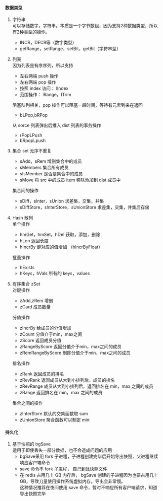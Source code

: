 #### 数据类型
1. 字符串  
 可以存储数字，字符串。本质是一个字节数组，因为支持2种数据类型，所以有2种类型的操作。 
    * INCR，DECR等（数字类型）
    * getRange，setRange，setBit，getBit（字符串型）
    
2. 列表   
  因为列表是有序序列，所以支持
    * 左右两端 push 操作
    * 左右两端 pop 操作
    * 按照 index 访问： lIndex 
    * 范围操作： lRange，lTrim
    
   阻塞队列相关，pop 操作可以阻塞一段时间，等待有元素到来在返回
    * bLPop,bRPop
    
   从 sorce 列表弹出后推入 dist 列表的事务操作
    * rPopLPush
    * bRpopLpush
    
3. 集合 set
   无序不重复
    * sAdd，sRem 增删集合中的成员
    * sMembers 集合所有成员
    * sIsMember 是否是集合中的成员
    * sMove 将 src 中的成员 item 移除添加到 dist 成员中
    
   集合间的操作
    * sDiff，sInter，sUnion 求差集，交集，并集
    * sDiffStore，sInterStore，sUnionStore 求差集，交集，并集后存储
    
4. Hash 散列    
   单个操作
    * hmGet，hmSet，hDel 获取，添加，删除
    * hLen 返回长度
    * hIncrBy 键对应的值增加 （hIncrByFloat）
    
   批量操作
    * hExists
    * hKeys，hVals 所有的 keys，values
    
5. 有序集合 zSet   
   对键操作
    * zAdd,zRem 增删
    * zCard 成员数量
    
   分值操作
    * zIncrBy 给成员的分值增加
    * zCount 分值介于min，max之间
    * zScore 返回成员分值
    * zRangeByScore 返回分值介于min，max之间的成员
    * zRemRangeByScore 删除分值介于min，max之间的成员
    
   排名操作
    * zRank 返回成员的排名
    * zRevRank 返回成员从大到小排列后，成员的排名
    * zRevRange 成员从大到小排列后，返回排名在 min，max 之间的成员
    * zRange 返回排名在 min，max 之间的成员
    
   集合之间的操作
    * zInterStore 默认的交集函数取 sum
    * zUnionStore 聚合函数可以制定 min

#### 持久化
1. 基于快照的 bgSave   
  适用于即使丢失一部分数据，也不会造成问题的应用 
    * bgSave采用 fork 子进程，子进程创建完毕后开始导出快照，父进程继续响应客户端命令
    * save 命令不 fork 子进程， 自己到处快照文件
    * 在 redis 占用几十 GB 内存后， bgSave 创建的子进程因为也要占用几十 GB，导致刀量使用操作系统虚拟内存，导出会非常慢。  
      这种情况推荐在夜间使用 save 命令，暂时不响应所有客户端请求，知道导出快照完毕